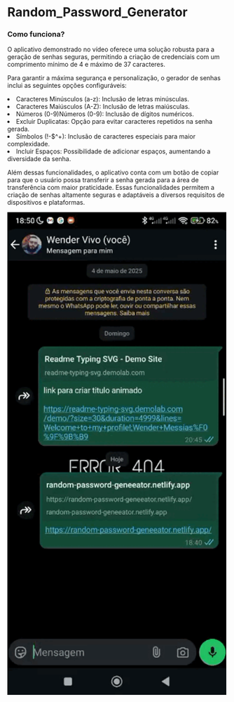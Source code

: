 # Random_Password_Generator

### Como funciona?    
<p>O aplicativo demonstrado no vídeo oferece uma solução robusta para a geração de senhas seguras, permitindo a criação de credenciais com um comprimento mínimo de 4 e máximo de 37 caracteres.</p>
<p>Para garantir a máxima segurança e personalização, o gerador de senhas inclui as seguintes opções configuráveis:
    <li>Caracteres Minúsculos (a-z): Inclusão de letras minúsculas.</li>
    <li>Caracteres Maiúsculos (A-Z): Inclusão de letras maiúsculas.</li>
    <li>Números (0-9)Números (0-9): Inclusão de dígitos numéricos.</li>
    <li>Excluir Duplicatas: Opção para evitar caracteres repetidos na senha gerada.</li>
    <li>Símbolos (!-$^+): Inclusão de caracteres especiais para maior complexidade.</li>
    <li>Incluir Espaços: Possibilidade de adicionar espaços, aumentando a diversidade da senha.</li>
</p>
<p>Além dessas funcionalidades, o aplicativo conta com um botão de copiar para que o usuário possa transferir a senha gerada para a área de transferência com maior praticidade. Essas funcionalidades permitem a criação de senhas altamente seguras e adaptáveis a diversos requisitos de dispositivos e plataformas.</p>

<img alt="random-password-generator" src="./assets/random-password-generator.gif" width="500"/>